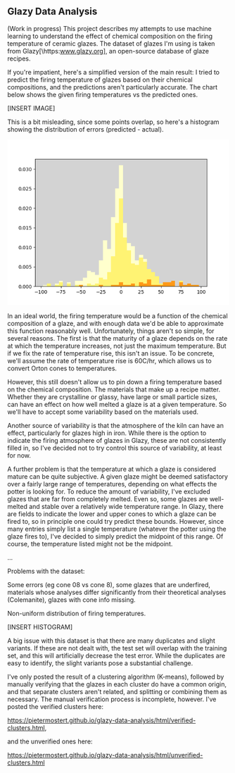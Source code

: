 ## Glazy Data Analysis

(Work in progress)
This project describes my attempts to use machine learning to understand the effect of chemical composition on the firing temperature of ceramic glazes. The dataset of glazes I'm using is taken from Glazy[\https:www.glazy.org], an open-source database of glaze recipes. 

If you're impatient, here's a simplified version of the main result: I tried to predict the firing temperature of glazes based on their chemical compositions, and the predictions aren't particularly accurate. The chart below shows the given firing temperatures vs the predicted ones. 

[INSERT IMAGE]

This is a bit misleading, since some points overlap, so here's a histogram showing the distribution of errors (predicted - actual).

![Histogram of errors](Images/Prediction_error_histogram.png)

In an ideal world, the firing temperature would be a function of the chemical composition of a glaze, and with enough data we'd be able to approximate this function reasonably well. Unfortunately, things aren't so simple, for several reasons. The first is that the maturity of a glaze depends on the rate at which the temperature increases, not just the maximum temperature. But if we fix the rate of temperature rise, this isn't an issue. To be concrete, we'll assume the rate of temperature rise is 60C/hr, which allows us to convert Orton cones to temperatures. 

However, this still doesn't allow us to pin down a firing temperature based on the chemical composition. The materials that make up a recipe matter. Whether they are crystalline or glassy, have large or small particle sizes, can have an effect on how well melted a glaze is at a given temperature. So we'll have to accept some variability based on the materials used.

Another source of variability is that the atmosphere of the kiln can have an effect, particularly for glazes high in iron. While there is the option to indicate the firing atmosphere of glazes in Glazy, these are not consistently filled in, so I've decided not to try control this source of variability, at least for now. 

A further problem is that the temperature at which a glaze is considered mature can be quite subjective. A given glaze might be deemed satisfactory over a fairly large range of temperatures, depending on what effects the potter is looking for. To reduce the amount of variability, I've excluded glazes that are far from completely melted. Even so, some glazes are well-melted and stable over a relatively wide temperature range. In Glazy, there are fields to indicate the lower and upper cones to which a glaze can be fired to, so in principle one could try predict these bounds. However, since many entries simply list a single temperature (whatever the potter using the glaze fires to), I've decided to simply predict the midpoint of this range. Of course, the temperature listed might not be the midpoint. 

...

Problems with the dataset:

Some errors (eg cone 08 vs cone 8), some glazes that are underfired, materials whose analyses differ significantly from their theoretical analyses (Colemanite), glazes with cone info missing.

Non-uniform distribution of firing temperatures.

[INSERT HISTOGRAM]

A big issue with this dataset is that there are many duplicates and slight variants. If these are not dealt with, the test set will overlap with the training set, and this will artificially decrease the test error. While the duplicates are easy to identify, the slight variants pose a substantial challenge.
 
I've only posted the result of a clustering algorithm (K-means), followed by manually verifying that the glazes in each cluster do have a common origin, and that separate clusters aren't related, and splitting or combining them as necessary. The manual verification process is incomplete, however. I've posted the verified clusters here: 

https://pietermostert.github.io/glazy-data-analysis/html/verified-clusters.html,

and the unverified ones here:

https://pietermostert.github.io/glazy-data-analysis/html/unverified-clusters.html
